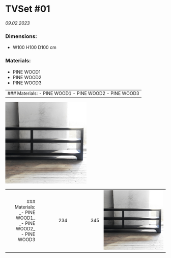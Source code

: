 # TVSet #01         
_09.02.2023_
### Dimensions:
- W100 H100 D100 cm
### Materials:
- PINE WOOD1
- PINE WOOD2
- PINE WOOD3
<table>
  <tr>
   <td>
### Materials:
- PINE WOOD1
- PINE WOOD2
- PINE WOOD3
    </td>
   <td<img src="/projects/TVSet01/Preview.jpg" 
  height="255" alt="lorem">
    </td>
  </tr>
</table>

<img src="/projects/TVSet01/Preview.jpg" 
  height="255" alt="lorem">
  
  <table frame="hsides">
  <tr align="right" valign="center">
   <td width="20%">### Materials:<br>
_- PINE WOOD1_<br>
_- PINE WOOD2_<br>
- PINE WOOD3</td>
    <td width="20%">234</td>
    <td width="20%">345</td>
    <td><img src="/projects/TVSet01/Preview.jpg"></td>
  </tr>
</table>
